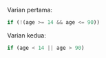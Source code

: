 Varian pertama:

```js
if (!(age >= 14 && age <= 90))
```

Varian kedua:

```js
if (age < 14 || age > 90)
```

